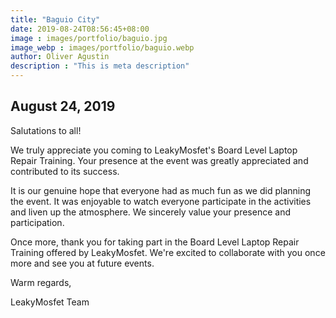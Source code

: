 ```yaml
---
title: "Baguio City"
date: 2019-08-24T08:56:45+08:00
image : images/portfolio/baguio.jpg
image_webp : images/portfolio/baguio.webp
author: Oliver Agustin
description : "This is meta description"
---
```


## August 24, 2019
Salutations to all!

We truly appreciate you coming to LeakyMosfet's Board Level Laptop Repair Training. Your presence at the event was greatly appreciated and contributed to its success.

It is our genuine hope that everyone had as much fun as we did planning the event. It was enjoyable to watch everyone participate in the activities and liven up the atmosphere. We sincerely value your presence and participation.

Once more, thank you for taking part in the Board Level Laptop Repair Training offered by LeakyMosfet. We're excited to collaborate with you once more and see you at future events.

Warm regards,

LeakyMosfet Team
